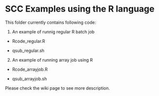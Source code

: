 # SCC Examples using the R language

This folder currently contains following code:

1) An example of runnig regular R batch job
- Rcode_regular.R

- qsub_regular.sh

2) An example of running array job using R
- Rcode_arrayjob.R

- qsub_arrayjob.sh


Please check the wiki page to see more description.
